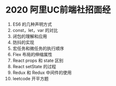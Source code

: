 # 2020 阿里UC前端社招面经

1. ES6 的几种声明方式
2. const，let，var 的对比
3. 闭包的理解和应用
4. 防抖的实现
5. 宏任务和微任务的执行顺序
6. Flex 布局的伸缩属性
7. React props 和 state 区别
8. React setState 的过程
9. Redux 和 Redux 中间件的使用
10. leetcode 开平方题
